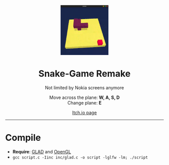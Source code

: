 <div align='center'>
  <img width='30%' src='https://github.com/alaanvv/Image-Database/blob/main/Misc/snakinator.gif?raw=true'>
  
  # Snake-Game Remake

  Not limited by Nokia screens anymore  
    
  Move across the plane: **W, A, S, D**  
  Change plane: **E**  

  [Itch.io page](https://alaanvv.itch.io/snakinator)
</div>

---

# Compile

- **Require**: [GLAD](https://glad.dav1d.de/) and [OpenGL](https://www.opengl.org/)
- `gcc script.c -Iinc inc/glad.c -o script -lglfw -lm; ./script `
